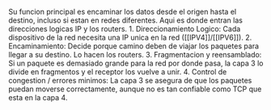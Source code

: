 Su funcion principal es encaminar los datos desde el origen hasta el destino, incluso si estan en redes diferentes.
Aqui es donde entran las direcciones logicas IP y los routers.
	1. Direccionamiento Logico: Cada dispositivo de la red necesita una IP unica en la red ([[IPV4]]/[[IPV6]]).
	2. Encaminamiento: Decide porque camino deben de viajar los paquetes para llegar a su destino. Lo hacen los routers.
	3. Fragmentacion y reensamblado: Si un paquete es demasiado grande para la red por donde pasa, la capa 3 lo divide en fragmentos y el receptor los vuelve a unir.
	4. Control de congestion / errores minimos: La capa 3 se asegura de que los paquetes puedan moverse correctamente, aunque no es tan confiable como TCP que esta en la capa 4.